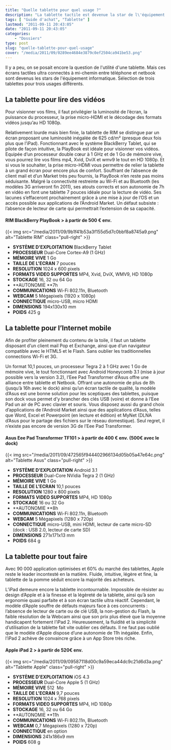 ```yaml
---
title: "Quelle tablette pour quel usage ?"
description: "La tablette tactile est devenue la star de l\'équipement informatique. Sélection de trois tablettes pour trois usages différents."
tags: [ "Guide d'achat", "Tablette" ]
lastmod: "2011-09-11 20:43:05"
date: "2011-09-11 20:43:05"
categories:
    - "Dossiers"
type: post
slug: "quelle-tablette-pour-quel-usage"
cover: "/media/2011/09/0289ee4684e3879c0ef2504ca941be53.png"
---
```


Il y a peu, on se posait encore la question de l'utilité d'une tablette. Mais ces écrans tactiles ultra connectés à mi-chemin entre téléphone et netbook sont devenus les stars de l'équipement informatique. Sélection de trois tablettes pour trois usages différents.

<!--more-->

## La tablette pour lire des vidéos

Pour visionner vos films, il faut privilégier la luminosité de l’écran, la puissance du processeur, la prise micro-HDMI et le décodage des formats vidéos jusqu’au HD 1080p.

Relativement lourde mais bien finie, la tablette de RIM se distingue par un écran proposant une luminosité inégalée de 625 cd/m² (presque deux fois plus que l’iPad). Fonctionnant avec le système BlackBerry Tablet, qui se pilote de façon intuitive, la PlayBook est idéale pour visionner vos vidéos. Equipée d’un processeur double cœur à 1 GHz et de 1 Go de mémoire vive, vous pourrez lire vos films mp4, Xvid, DviX et wmv9 le tout en HD 1080p. Et si vous le souhaiter, la prise micro-HDMI vous permettre de relier la tablette à un grand écran pour encore plus de confort. Souffrant de l’absence de client mail et d’un Market très peu fournis, la PlayBook n’en reste pas moins séduisante. Malgré la connectivité restreinte au Wi-Fi et au Bluetooth (les modèles 3G arriveront fin 2011), ses atouts corrects et son autonomie de 7h en vidéo en font une tablette 7 pouces idéale pour la lecture de vidéo. Ses lacunes s’effaceront prochainement grâce à une mise à jour de l’OS et un accès possible aux applications de l’Android Market. Un défaut subsiste : l’absence de lecteur de carte qui permettrait l’extension de sa capacité.

#### RIM BlackBerry PlayBook > à partir de 500 € env.

{{< img src="/media/2011/09/9b1f41b53a3f155d5d7c0bbf8a8745a9.png" alt="Tablette RIM" class="pull-right" >}}

- **SYSTÈME D'EXPLOITATION** BlackBerry Tablet
- **PROCESSEUR** Dual-Core Cortex-A9 (1 GHz)
- **MÉMOIRE VIVE** 1 Go
- **TAILLE DE L'ECRAN** 7 pouces
- **RESOLUTION** 1024 x 600 pixels
- **FORMATS VIDEO SUPPORTES** MP4, Xvid, DviX, WMV9, HD 1080p
- **STOCKAGE** 16, 32 ou 64 Go
- **AUTONOMIE **7h
- **COMMUNICATIONS** Wi-Fi 802.11n, Bluetooth
- **WEBCAM** 5 Mégapixels (1920 x 1080p)
- **CONNECTIQUE** micro-USB, micro HDMI
- **DIMENSIONS** 194x130x10 mm
- **POIDS** 425 g

## La tablette pour l’Internet mobile

Afin de profiter pleinement du contenu de la toile, il faut un tablette disposant d’un client mail Pop et Exchange, ainsi que d’un navigateur compatible avec le HTML5 et le Flash. Sans oublier les traditionnelles connections Wi-Fi et 3G.

Un format 10,1 pouces, un processeur Tegra 2 à 1 GHz avec 1 Go de mémoire vive, le tout fonctionnant avec Android Honeycomb 3.1 (mise à jour possible vers la version 3.2), l’Eee Pad Transformer d’Asus offre une alliance entre tablette et Netbook. Offrant une autonomie de plus de 8h (jusqu’à 16h avec le dock) ainsi qu’un écran tactile de qualité, la modèle d’Asus est une bonne solution pour les sceptiques des tablettes, puisque son dock vous permet d’y brancher des clés USB (voire) et donne à l’Eee Pad un air de PC avec clavier et souris. Vous disposez aussi du grand choix d’applications de l’Android Market ainsi que des applications d’Asus, telles que Word, Excel et Powerpoint (en lecture et édition) et MyNet (DLNA d’Asus pour le partage des fichiers sur le réseau domestique). Seul regret, il n’existe pas encore de version 3G de l’Eee Pad Transformer.

#### Asus Eee Pad Transformer TF101 > à partir de 400 € env. (500€ avec le dock)

{{< img src="/media/2011/09/472565f944402966134d05b05a47e64c.png" alt="Tablette Asus" class="pull-right" >}}

- **SYSTÈME D'EXPLOITATION** Android 3.1
- **PROCESSEUR** Dual-Core NVidia Tegra 2 (1 GHz)
- **MÉMOIRE VIVE** 1 Go
- **TAILLE DE L'ECRAN** 10,1 pouces
- **RESOLUTION** 1280 x 800 pixels
- **FORMATS VIDEO SUPPORTES** MP4, HD 1080p
- **STOCKAGE** 16 ou 32 Go
- **AUTONOMIE **8h
- **COMMUNICATIONS** Wi-Fi 802.11n, Bluetooth
- **WEBCAM** 5 Mégapixels (1280 x 720p)
- **CONNECTIQUE** micro-USB, mini HDMI, lecteur de carte micro-SD (dock : USB 2.0, lecteur de carte SD)
- **DIMENSIONS** 271x171x13 mm
- **POIDS** 684 g

## La tablette pour tout faire

Avec 90 000 application optimisées et 60% du marché des tablettes, Apple reste le leader incontesté en la matière. Fluide, intuitive, légère et fine, la tablette de la pomme séduit encore la majorité des acheteurs.

L’iPad demeure encore la tablette incontournable. Impossible de résister au design d’Apple et à la finesse et la légèreté de la tablette, ainsi qu’à son ergonomie quasi parfaite et à son écran tactile ultra réactif. Cependant, le modèle d’Apple souffre de défauts majeurs face à ces concurrents : l’absence de lecteur de carte ou de clé USB, la non-gestion du Flash, la faible résolution de la Webcam ainsi que son prix plus élevé que la moyenne handicapent fortement l’iPad 2. Heureusement, la fluidité et la simplicité d’utilisation de la tablette fait vite oublier ces défauts. Il ne faut pas oublié que le modèle d’Apple dispose d’une autonomie de 11h inégalée. Enfin, l’iPad 2 achève de convaincre grâce à un App Store très riche.

#### Apple iPad 2 > à partir de 520€ env.

{{< img src="/media/2011/09/09587118d00c9a59eca44dc9c21d6d3a.png" alt="Tablette Apple" class="pull-right" >}}

- **SYSTÈME D'EXPLOITATION** iOS 4.3
- **PROCESSEUR** Dual-Core Apple 5 (1 GHz)
- **MÉMOIRE VIVE** 512  Mo
- **TAILLE DE L'ECRAN** 9,7 pouces
- **RESOLUTION** 1024 x 768 pixels
- **FORMATS VIDEO SUPPORTES** MP4, HD 1080p
- **STOCKAGE** 16, 32 ou 64 Go
- **AUTONOMIE **11h
- **COMMUNICATIONS** Wi-Fi 802.11n, Bluetooth
- **WEBCAM** 0,7 Mégapixels (1280 x 720p)
- **CONNECTIQUE** en option
- **DIMENSIONS** 241x186x9 mm
- **POIDS** 608 g
